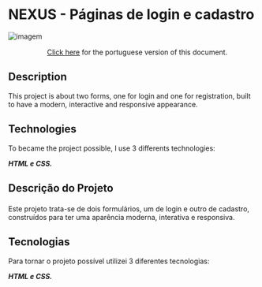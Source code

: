 # NEXUS - Páginas de login e cadastro
<img src="https://images2.imgbox.com/31/e3/lQrKRvwr_o.png" alt="imagem"/>

<p align="center"><img height='15' src='https://github.com/csmoore/country-flag-icons/blob/master/country-flags-4x3-png/br.png?raw=true'> <a href="#portuguese">Click here</a> for the portuguese version of this document.</P>

## Description
<p>This project is about two forms, one for login and one for registration, built to have a modern, interactive and responsive appearance.</p>


## Technologies

To became the project possible, I use 3 differents technologies:

***HTML e CSS.***

## <p id="portuguese">Descrição do Projeto</p>
<p>Este projeto trata-se de dois formulários, um de login e outro de cadastro, construídos para ter uma aparência moderna, interativa e responsiva.</p>


## Tecnologias

Para tornar o projeto possível utilizei 3 diferentes tecnologias:

***HTML e CSS.***

 
